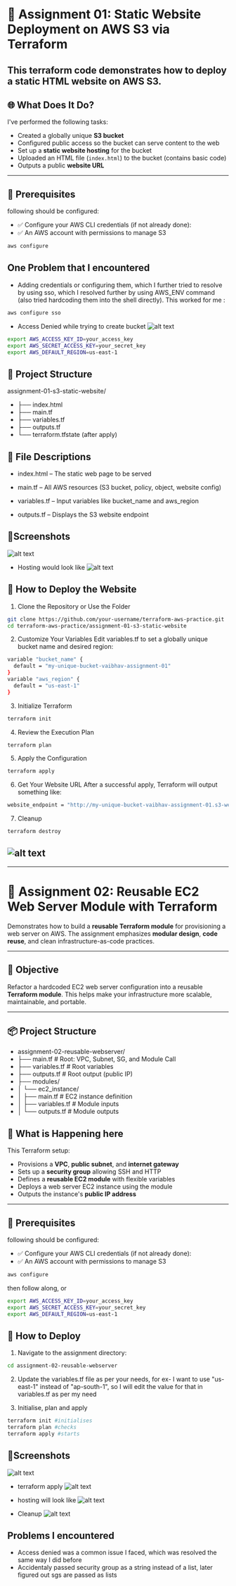 # 🚀 Assignment 01: Static Website Deployment on AWS S3 via Terraform

This terraform code demonstrates how to deploy a static HTML website on AWS S3.
---

## 🌐 What Does It Do?

I've performed the following tasks:
- Created a globally unique **S3 bucket**
- Configured public access so the bucket can serve content to the web
- Set up a **static website hosting** for the bucket
- Uploaded an HTML file (`index.html`) to the bucket (contains basic code)
- Outputs a public **website URL**

---

## 🧰 Prerequisites

following should be configured:

- ✅ Configure your AWS CLI credentials (if not already done):
- ✅ An AWS account with permissions to manage S3


```bash
aws configure
```

## One Problem that I encountered
 - Adding credentials or configuring them, which I further tried to resolve by using sso,
which I resolved further by using AWS_ENV command (also tried hardcoding them into the shell directly).
This worked for me :
```bash
aws configure sso
```


 - Access Denied while trying to create bucket
 ![alt text](image-5.png)

```bash
export AWS_ACCESS_KEY_ID=your_access_key
export AWS_SECRET_ACCESS_KEY=your_secret_key
export AWS_DEFAULT_REGION=us-east-1
```

## 📁 Project Structure
assignment-01-s3-static-website/
- ├── index.html
- ├── main.tf
- ├── variables.tf
- ├── outputs.tf
- └── terraform.tfstate (after apply)


## 📄 File Descriptions
- index.html – The static web page to be served

- main.tf – All AWS resources (S3 bucket, policy, object, website config)

- variables.tf – Input variables like bucket_name and aws_region

- outputs.tf – Displays the S3 website endpoint

## 📸Screenshots
![alt text](image-6.png)
- Hosting would look like
![alt text](image-7.png)


## 🚀 How to Deploy the Website
1. Clone the Repository or Use the Folder
```bash
git clone https://github.com/your-username/terraform-aws-practice.git
cd terraform-aws-practice/assignment-01-s3-static-website
```

2. Customize Your Variables
Edit variables.tf to set a globally unique bucket name and desired region:

```bash
variable "bucket_name" {
  default = "my-unique-bucket-vaibhav-assignment-01"
}
variable "aws_region" {
  default = "us-east-1"
}
```

3. Initialize Terraform
```bash
terraform init
```
4. Review the Execution Plan
```bash
terraform plan
```
5. Apply the Configuration
```bash
terraform apply
```
6. Get Your Website URL
After a successful apply, Terraform will output something like:
```bash
website_endpoint = "http://my-unique-bucket-vaibhav-assignment-01.s3-website-us-east-1.amazonaws.com"
```

7. Cleanup
```bash
terraform destroy
```

![alt text](image-8.png)
---
---

# 🧱 Assignment 02: Reusable EC2 Web Server Module with Terraform

Demonstrates how to build a **reusable Terraform module** for provisioning a web server on AWS. The assignment emphasizes **modular design**, **code reuse**, and clean infrastructure-as-code practices.

---

## 🎯 Objective

Refactor a hardcoded EC2 web server configuration into a reusable **Terraform module**. This helps make your infrastructure more scalable, maintainable, and portable.

---

## 📦 Project Structure

- assignment-02-reusable-webserver/
- ├── main.tf # Root: VPC, Subnet, SG, and Module Call
- ├── variables.tf # Root variables
- ├── outputs.tf # Root output (public IP)
- ├── modules/
- │ └── ec2_instance/
- │ ├── main.tf # EC2 instance definition
- │ ├── variables.tf # Module inputs
- │ └── outputs.tf # Module outputs

## 📄 What is Happening here
This Terraform setup:
- Provisions a **VPC**, **public subnet**, and **internet gateway**
- Sets up a **security group** allowing SSH and HTTP
- Defines a **reusable EC2 module** with flexible variables
- Deploys a web server EC2 instance using the module
- Outputs the instance's **public IP address**

---

## 🧰 Prerequisites

following should be configured:

- ✅ Configure your AWS CLI credentials (if not already done):
- ✅ An AWS account with permissions to manage S3

```bash
aws configure
```
then follow along,
or
```bash
export AWS_ACCESS_KEY_ID=your_access_key
export AWS_SECRET_ACCESS_KEY=your_secret_key
export AWS_DEFAULT_REGION=us-east-1
```

## 🚀 How to Deploy
1. Navigate to the assignment directory:
```bash
cd assignment-02-reusable-webserver
```

2. Update the variables.tf file as per your needs, for ex- I want to use "us-east-1" instead of "ap-south-1", so I will edit the value for that in variables.tf as per my need

3. Initialise, plan and apply
```bash
terraform init #initialises
terraform plan #checks
terraform apply #starts
```

## 📸Screenshots
![alt text](image-1.png)

- terraform apply
![alt text](image-2.png)

- hosting will look like
![alt text](image-3.png)

- Cleanup
![alt text](image-4.png)

## Problems I encountered
- Access denied was a common issue I faced, which was resolved the same way I did before
- Accidentaly passed security group as a string instead of a list, later figured out sgs are passed as lists


